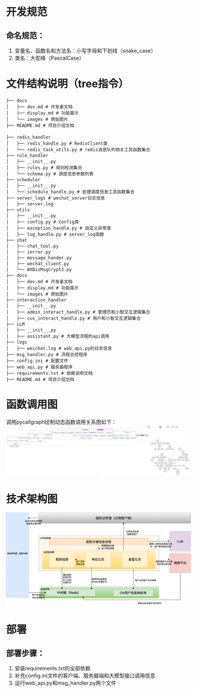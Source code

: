 # 开发规范
## 命名规范：
1. 变量名、函数名和方法名：小写字母和下划线（snake_case）
2. 类名：大驼峰（PascalCase）

# 文件结构说明（tree指令）
```shell
├── docs
│   ├── dev.md # 开发者文档
│   ├── display.md # 功能展示
│   └── images # 原始图片
├── README.md # 项目介绍文档

├── redis_handler 
│   ├── redis_handle.py # RedisClient类
│   └── redis_task_utils.py # redis消息队列相关工具函数集合
├── rule_handler
│   ├── __init__.py
│   ├── rules.py # 规则检测集合
│   └── schema.py # 调度信息参数列表
├── scheduler
│   ├── __init__.py
│   └── schedule_handle.py # 处理调度信息工具函数集合
├── server_logs # wechat_server日志信息
│   ├── server.log
├── utils
│   ├── __init__.py
│   ├── config.py # Config类
│   ├── exception_handle.py # 自定义异常类
│   ├── log_handle.py # server_log函数
├── chat
│   ├── chat_tool.py 
│   ├── ierror.py
│   ├── message_hander.py
│   ├── wechat_client.py
│   └── WXBizMsgCrypt3.py
├── docs
│   ├── dev.md # 开发者文档
│   ├── display.md # 功能展示
│   └── images # 原始图片
├── interaction_handler
│   ├── __init__.py 
│   ├── admin_interact_handle.py # 管理员和小智交互逻辑集合
│   ├── cus_interact_handle.py # 用户和小智交互逻辑集合
├── LLM
│   ├── __init__.py
│   ├── assistant.py # 大模型流程的api调用
├── logs
│   ├── weichat.log # web_api.py的日志信息
├── msg_handler.py # 流程总控程序
├── config.ini # 配置文件
├── web_api.py # 服务器程序
├── requirements.txt # 依赖说明文档
├── README.md # 项目介绍文档
```

# 函数调用图
调用pycallgraph绘制动态函数调用关系图如下：
![函数调用图](images/schedule_graph.png)

# 技术架构图
![技术架构图](images/tech_archi_graph.png)

# 部署
## 部署步骤：
1. 安装requirements.txt的全部依赖
2. 补充config.ini文件的客户端、服务器端和大模型接口调用信息
3. 运行web_api.py和msg_handler.py两个文件
